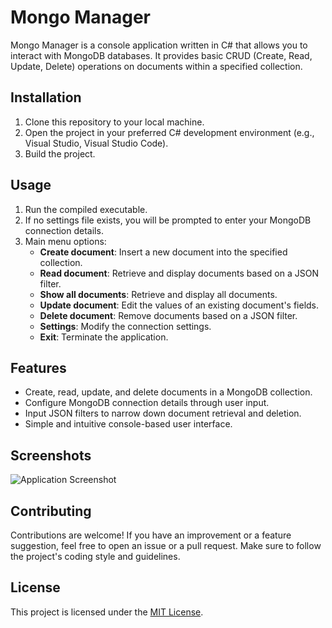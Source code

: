 # Mongo Manager

Mongo Manager is a console application written in C# that allows you to interact with MongoDB databases. It provides basic CRUD (Create, Read, Update, Delete) operations on documents within a specified collection.

## Installation

1. Clone this repository to your local machine.
2. Open the project in your preferred C# development environment (e.g., Visual Studio, Visual Studio Code).
3. Build the project.

## Usage

1. Run the compiled executable.
2. If no settings file exists, you will be prompted to enter your MongoDB connection details.
3. Main menu options:
   - **Create document**: Insert a new document into the specified collection.
   - **Read document**: Retrieve and display documents based on a JSON filter.
   - **Show all documents**: Retrieve and display all documents.
   - **Update document**: Edit the values of an existing document's fields.
   - **Delete document**: Remove documents based on a JSON filter.
   - **Settings**: Modify the connection settings.
   - **Exit**: Terminate the application.

## Features

- Create, read, update, and delete documents in a MongoDB collection.
- Configure MongoDB connection details through user input.
- Input JSON filters to narrow down document retrieval and deletion.
- Simple and intuitive console-based user interface.

## Screenshots

![Application Screenshot](https://i.imgur.com/lANye1p.png)

## Contributing

Contributions are welcome! If you have an improvement or a feature suggestion, feel free to open an issue or a pull request. Make sure to follow the project's coding style and guidelines.

## License

This project is licensed under the [MIT License](LICENSE).

